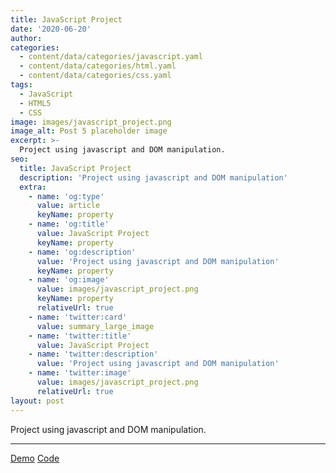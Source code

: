 ```yaml
---
title: JavaScript Project
date: '2020-06-20'
author: 
categories:
  - content/data/categories/javascript.yaml
  - content/data/categories/html.yaml
  - content/data/categories/css.yaml
tags:
  - JavaScript
  - HTML5
  - CSS
image: images/javascript_project.png
image_alt: Post 5 placeholder image
excerpt: >-
  Project using javascript and DOM manipulation.
seo:
  title: JavaScript Project
  description: 'Project using javascript and DOM manipulation'
  extra:
    - name: 'og:type'
      value: article
      keyName: property
    - name: 'og:title'
      value: JavaScript Project
      keyName: property
    - name: 'og:description'
      value: 'Project using javascript and DOM manipulation'
      keyName: property
    - name: 'og:image'
      value: images/javascript_project.png
      keyName: property
      relativeUrl: true
    - name: 'twitter:card'
      value: summary_large_image
    - name: 'twitter:title'
      value: JavaScript Project
    - name: 'twitter:description'
      value: 'Project using javascript and DOM manipulation'
    - name: 'twitter:image'
      value: images/javascript_project.png
      relativeUrl: true
layout: post
---
```


Project using javascript and DOM manipulation.

<hr>
<div class="section__actions btn-group">
<a href="https://christopherdavideh.github.io/javascriptProject/" target="_blank" rel="noopener" class="btn btn--green">Demo</a>
<a href="https://github.com/christopherdavideh/javascriptProject" target="_blank" rel="noopener" class="btn btn--github">Code</a>
</div>

